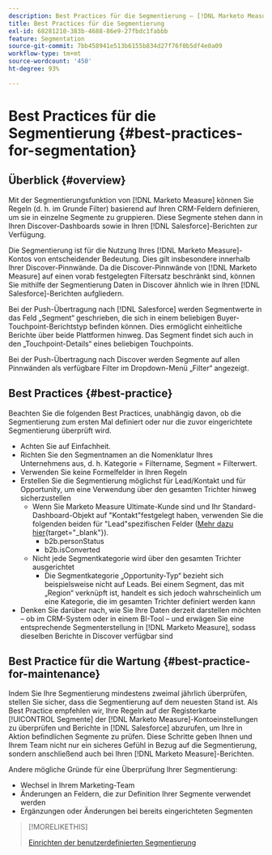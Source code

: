 ```yaml
---
description: Best Practices für die Segmentierung – [!DNL Marketo Measure] – Produktdokumentation
title: Best Practices für die Segmentierung
exl-id: 68281210-383b-4688-86e9-27fbdc1fabbb
feature: Segmentation
source-git-commit: 7bb458941e513b6155b834d27f76f0b5df4e0a09
workflow-type: tm+mt
source-wordcount: '450'
ht-degree: 93%

---
```


# Best Practices für die Segmentierung {#best-practices-for-segmentation}

## Überblick {#overview}

Mit der Segmentierungsfunktion von [!DNL Marketo Measure] können Sie Regeln (d. h. im Grunde Filter) basierend auf Ihren CRM-Feldern definieren, um sie in einzelne Segmente zu gruppieren. Diese Segmente stehen dann in Ihren Discover-Dashboards sowie in Ihren [!DNL Salesforce]-Berichten zur Verfügung.

Die Segmentierung ist für die Nutzung Ihres [!DNL Marketo Measure]-Kontos von entscheidender Bedeutung. Dies gilt insbesondere innerhalb Ihrer Discover-Pinnwände. Da die Discover-Pinnwände von [!DNL Marketo Measure] auf einen vorab festgelegten Filtersatz beschränkt sind, können Sie mithilfe der Segmentierung Daten in Discover ähnlich wie in Ihren [!DNL Salesforce]-Berichten aufgliedern.

Bei der Push-Übertragung nach [!DNL Salesforce] werden Segmentwerte in das Feld „Segment“ geschrieben, die sich in einem beliebigen Buyer-Touchpoint-Berichtstyp befinden können. Dies ermöglicht einheitliche Berichte über beide Plattformen hinweg. Das Segment findet sich auch in den „Touchpoint-Details“ eines beliebigen Touchpoints.

Bei der Push-Übertragung nach Discover werden Segmente auf allen Pinnwänden als verfügbare Filter im Dropdown-Menü „Filter“ angezeigt.

## Best Practices {#best-practice}

Beachten Sie die folgenden Best Practices, unabhängig davon, ob die Segmentierung zum ersten Mal definiert oder nur die zuvor eingerichtete Segmentierung überprüft wird.

* Achten Sie auf Einfachheit. 
* Richten Sie den Segmentnamen an die Nomenklatur Ihres Unternehmens aus, d. h. Kategorie = Filtername, Segment = Filterwert.
* Verwenden Sie keine Formelfelder in Ihren Regeln
* Erstellen Sie die Segmentierung möglichst für Lead/Kontakt und für Opportunity, um eine Verwendung über den gesamten Trichter hinweg sicherzustellen
   * Wenn Sie Marketo Measure Ultimate-Kunde sind und Ihr Standard-Dashboard-Objekt auf &quot;Kontakt&quot;festgelegt haben, verwenden Sie die folgenden beiden für &quot;Lead&quot;spezifischen Felder ([Mehr dazu hier](/help/marketo-measure-ultimate/data-integrity-requirement.md){target="_blank"}).
      * b2b.personStatus
      * b2b.isConverted
   * Nicht jede Segmentkategorie wird über den gesamten Trichter ausgerichtet
      * Die Segmentkategorie „Opportunity-Typ“ bezieht sich beispielsweise nicht auf Leads. Bei einem Segment, das mit „Region“ verknüpft ist, handelt es sich jedoch wahrscheinlich um eine Kategorie, die im gesamten Trichter definiert werden kann
* Denken Sie darüber nach, wie Sie Ihre Daten derzeit darstellen möchten – ob im CRM-System oder in einem BI-Tool – und erwägen Sie eine entsprechende Segmenterstellung in [!DNL Marketo Measure], sodass dieselben Berichte in Discover verfügbar sind

## Best Practice für die Wartung {#best-practice-for-maintenance}

Indem Sie Ihre Segmentierung mindestens zweimal jährlich überprüfen, stellen Sie sicher, dass die Segmentierung auf dem neuesten Stand ist. Als Best Practice empfehlen wir, Ihre Regeln auf der Registerkarte [!UICONTROL Segmente] der [!DNL Marketo Measure]-Kontoeinstellungen zu überprüfen und Berichte in [!DNL Salesforce] abzurufen, um Ihre in Aktion befindlichen Segmente zu prüfen. Diese Schritte geben Ihnen und Ihrem Team nicht nur ein sicheres Gefühl in Bezug auf die Segmentierung, sondern anschließend auch bei Ihren [!DNL Marketo Measure]-Berichten.

Andere mögliche Gründe für eine Überprüfung Ihrer Segmentierung:

* Wechsel in Ihrem Marketing-Team
* Änderungen an Feldern, die zur Definition Ihrer Segmente verwendet werden
* Ergänzungen oder Änderungen bei bereits eingerichteten Segmenten

>[!MORELIKETHIS]
>
>[Einrichten der benutzerdefinierten Segmentierung](/help/advanced-marketo-measure-features/segmentation/custom-segmentation.md)
